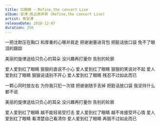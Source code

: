 ```yaml
---
title: 红眼睛 - Refine,the concert Live
album: 安溥:炼云原声带 (Refine,the concert Live)
artist: 焦安溥
releaseDate: 2018-12-07
duration: 256
---
```

一把沈默压在胸口
和厚重的心哪并肩走
把谢谢塞进背包
把脏话放口袋
免不了眼泪的跟踪

美丽的旋律送给只负心的耳朵
没兴趣再打量你
告别的轮廓

爱人爱到红了眼睛
狠狠的直说不小心
爱人爱到红了眼睛
狠狠的笑说对不起
爱人爱到红了眼睛
狠狠说请别不开心
爱人爱到红了眼睛
残忍不过如此而已

一颗心同时放左右
为你我只犯一次错
把谢谢随手丢掉
把脏话放口袋
我坚持什么都不说

美丽的旋律送给只负心的耳朵
没兴趣再打量你
告别的轮廓

爱人爱到红了眼睛
越不能轻易受打击
爱人爱到红了眼睛
越不肯接受坏心情
爱人爱到红了眼睛
看清楚自己看清你
爱人爱到红了眼睛
再狠不过如此而已